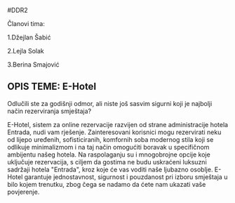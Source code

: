 ﻿#DDR2

Članovi tima:
 

 1.Džejlan Šabić

 2.Lejla Solak 

 3.Berina Smajović 




## OPIS TEME: E-Hotel

Odlučili ste za godišnji odmor, ali niste još sasvim sigurni koji je najbolji način rezerviranja smještaja?

  E-Hotel, sistem za online rezervacije razvijen od strane administracije hotela Entrada, nudi vam rješenje.
Zainteresovani korisnici mogu rezervirati neku od lijepo uređenih, sofisticiranih, komfornih soba modernog stila koji se odlikuje minimalizmom 
i na taj način omogućiti boravak u specifičnom ambijentu našeg hotela.
Na raspolaganju su i mnogobrojne opcije koje uključuje rezervacija, s ciljem da gostima ne budu uskraćeni luksuzni sadržaji hotela "Entrada",
kroz koje će vas voditi naše ljubazno osoblje.
E-Hotel garantuje jednostavnost, sigurnost i pouzdanost pri izboru smještaja u bilo kojem trenutku, zbog čega se nadamo da ćete nam ukazati vaše povjerenje.
